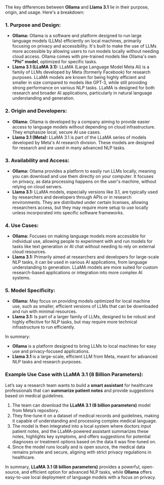 The key differences between **Ollama** and **Llama 3.1** lie in their purpose, origin, and usage. Here's a breakdown:

### **1. Purpose and Design:**
- **Ollama:** Ollama is a software and platform designed to run large language models (LLMs) efficiently on local machines, primarily focusing on privacy and accessibility. It's built to make the use of LLMs more accessible by allowing users to run models locally without needing cloud access. Ollama comes with pre-trained models like Ollama's own **"Phi" model**, optimized for specific tasks.
- **Llama 3.1 (LLaMA 3.1):** LLaMA (Large Language Model Meta AI) is a family of LLMs developed by Meta (formerly Facebook) for research purposes. LLaMA models are known for being highly efficient and smaller in size compared to models like GPT-3, while still providing strong performance on various NLP tasks. LLaMA is designed for both research and broader AI applications, particularly in natural language understanding and generation.

### **2. Origin and Developers:**
- **Ollama:** Ollama is developed by a company aiming to provide easier access to language models without depending on cloud infrastructure. They emphasize local, secure AI use cases.
- **Llama 3.1 (Meta):** LLaMA 3.1 is part of the LLaMA series of models developed by Meta's AI research division. These models are designed for research and are used in many advanced NLP tasks.

### **3. Availability and Access:**
- **Ollama:** Ollama provides a platform to easily run LLMs locally, meaning you can download and use them directly on your computer. It focuses on privacy, as data processing happens on the user's machine, without relying on cloud servers.
- **Llama 3.1:** LLaMA models, especially versions like 3.1, are typically used by researchers and developers through APIs or in research environments. They are distributed under certain licenses, allowing researchers access, but they may require more setup to use locally unless incorporated into specific software frameworks.

### **4. Use Cases:**
- **Ollama:** Focuses on making language models more accessible for individual use, allowing people to experiment with and run models for tasks like text generation or AI chat without needing to rely on external cloud resources.
- **Llama 3.1:** Primarily aimed at researchers and developers for large-scale NLP tasks, it can be used in various AI applications, from language understanding to generation. LLaMA models are more suited for custom research-based applications or integration into more complex AI systems.

### **5. Model Specificity:**
- **Ollama:** May focus on providing models optimized for local machine use, such as smaller, efficient versions of LLMs that can be downloaded and run with minimal resources.
- **Llama 3.1:** Is part of a larger family of LLMs, designed to be robust and highly effective for NLP tasks, but may require more technical infrastructure to run efficiently.

In summary:
- **Ollama** is a platform designed to bring LLMs to local machines for easy use and privacy-focused applications.
- **Llama 3.1** is a large-scale, efficient LLM from Meta, meant for advanced NLP tasks and research purposes.

### **Example Use Case with LLaMA 3.1 (8 Billion Parameters):**

Let’s say a research team wants to build a **smart assistant** for healthcare professionals that can **summarize patient notes** and provide suggestions based on medical guidelines.

1. The team can download the **LLaMA 3.1 (8 billion parameters)** model from Meta’s repository.
2. They fine-tune it on a dataset of medical records and guidelines, making it capable of understanding and processing complex medical language.
3. The model is then integrated into a local system where doctors input patient notes, and the LLaMA-powered assistant summarizes these notes, highlights key symptoms, and offers suggestions for potential diagnoses or treatment options based on the data it was fine-tuned on.
4. Since the model runs locally and is open source, the medical data remains private and secure, aligning with strict privacy regulations in healthcare.

 

In summary, **LLaMA 3.1 (8 billion parameters)** provides a powerful, open-source, and efficient option for advanced NLP tasks, while **Ollama** offers easy-to-use local deployment of language models with a focus on privacy.